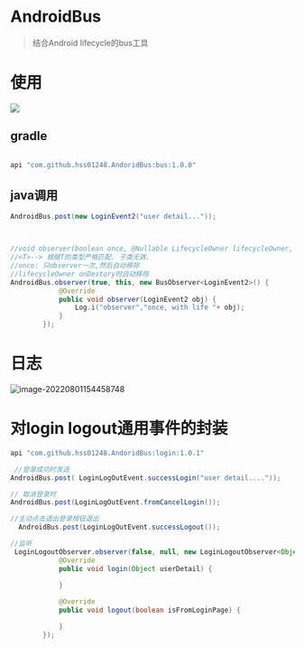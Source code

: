 # AndroidBus

> 结合Android lifecycle的bus工具

# 使用

[![](https://jitpack.io/v/hss01248/AndoridBus.svg)](https://jitpack.io/#hss01248/AndoridBus)

## gradle

```groovy

api "com.github.hss01248.AndoridBus:bus:1.0.0"
```

## java调用

```java
AndroidBus.post(new LoginEvent2("user detail..."));



//void observer(boolean once, @Nullable LifecycleOwner lifecycleOwner, @NonNull BusObserver<T> observer)
//<T>--> 根据T的类型严格匹配. 子类无效.
//once: 只observer一次,然后自动移除
//lifecycleOwner onDestory时自动移除
AndroidBus.observer(true, this, new BusObserver<LoginEvent2>() {
            @Override
            public void observer(LoginEvent2 obj) {
                Log.i("observer","once, with life "+ obj);
            }
        });
```





# 日志

![image-20220801154458748](https://cdn.jsdelivr.net/gh/shuiniuhss/myimages@main/imagemac2/1659339904596-image-20220801154458748.jpg)



# 对login logout通用事件的封装

```groovy
api "com.github.hss01248.AndoridBus:login:1.0.1"
```



```java
 //登录成功时发送
AndroidBus.post( LoginLogOutEvent.successLogin("user detail...."));

// 取消登录时
AndroidBus.post(LoginLogOutEvent.fromCancelLogin());

//主动点击退出登录按钮退出
  AndroidBus.post(LoginLogOutEvent.successLogout());

//监听
 LoginLogoutObserver.observer(false, null, new LoginLogoutObserver<Object>() {
            @Override
            public void login(Object userDetail) {
                
            }

            @Override
            public void logout(boolean isFromLoginPage) {

            }
        });
```

